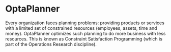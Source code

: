 # OptaPlanner

Every organization faces planning problems: providing products or services with a limited set of constrained resources (employees, assets, time and money). OptaPlanner optimizes such planning to do more business with less resources. This is known as Constraint Satisfaction Programming (which is part of the Operations Research discipline).

